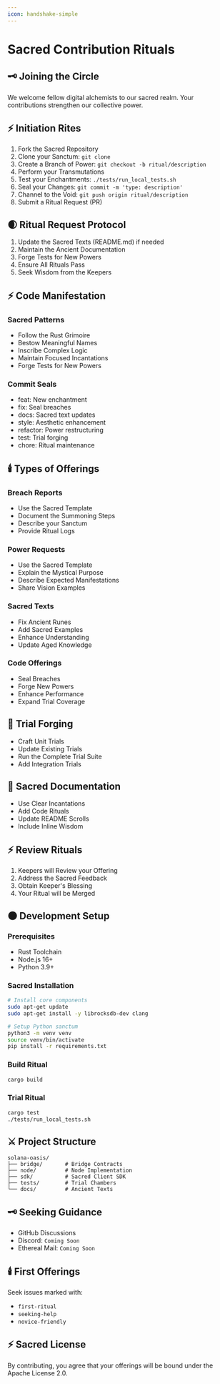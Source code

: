 ```yaml
---
icon: handshake-simple
---
```


# Sacred Contribution Rituals

## 🗝️ Joining the Circle

We welcome fellow digital alchemists to our sacred realm. Your contributions strengthen our collective power.

## ⚡ Initiation Rites

1. Fork the Sacred Repository
2. Clone your Sanctum: `git clone`
3. Create a Branch of Power: `git checkout -b ritual/description`
4. Perform your Transmutations
5. Test your Enchantments: `./tests/run_local_tests.sh`
6. Seal your Changes: `git commit -m 'type: description'`
7. Channel to the Void: `git push origin ritual/description`
8. Submit a Ritual Request (PR)

## 🌒 Ritual Request Protocol

1. Update the Sacred Texts (README.md) if needed
2. Maintain the Ancient Documentation
3. Forge Tests for New Powers
4. Ensure All Rituals Pass
5. Seek Wisdom from the Keepers

## ⚡ Code Manifestation

### Sacred Patterns

* Follow the Rust Grimoire
* Bestow Meaningful Names
* Inscribe Complex Logic
* Maintain Focused Incantations
* Forge Tests for New Powers

### Commit Seals

* feat: New enchantment
* fix: Seal breaches
* docs: Sacred text updates
* style: Aesthetic enhancement
* refactor: Power restructuring
* test: Trial forging
* chore: Ritual maintenance

## 🕯️ Types of Offerings

### Breach Reports

* Use the Sacred Template
* Document the Summoning Steps
* Describe your Sanctum
* Provide Ritual Logs

### Power Requests

* Use the Sacred Template
* Explain the Mystical Purpose
* Describe Expected Manifestations
* Share Vision Examples

### Sacred Texts

* Fix Ancient Runes
* Add Sacred Examples
* Enhance Understanding
* Update Aged Knowledge

### Code Offerings

* Seal Breaches
* Forge New Powers
* Enhance Performance
* Expand Trial Coverage

## 🧠 Trial Forging

* Craft Unit Trials
* Update Existing Trials
* Run the Complete Trial Suite
* Add Integration Trials

## 📓 Sacred Documentation

* Use Clear Incantations
* Add Code Rituals
* Update README Scrolls
* Include Inline Wisdom

## ⚡ Review Rituals

1. Keepers will Review your Offering
2. Address the Sacred Feedback
3. Obtain Keeper's Blessing
4. Your Ritual will be Merged

## 🌑 Development Setup

### Prerequisites

* Rust Toolchain
* Node.js 16+
* Python 3.9+

### Sacred Installation

```bash
# Install core components
sudo apt-get update
sudo apt-get install -y librocksdb-dev clang

# Setup Python sanctum
python3 -m venv venv
source venv/bin/activate
pip install -r requirements.txt
```

### Build Ritual

```bash
cargo build
```

### Trial Ritual

```bash
cargo test
./tests/run_local_tests.sh
```

## ⚔️ Project Structure

```
solana-oasis/
├── bridge/       # Bridge Contracts
├── node/         # Node Implementation
├── sdk/          # Sacred Client SDK
├── tests/        # Trial Chambers
└── docs/         # Ancient Texts
```

## 🗝️ Seeking Guidance

* GitHub Discussions
* Discord: `Coming Soon`
* Ethereal Mail: `Coming Soon`

## 🕯️ First Offerings

Seek issues marked with:

* `first-ritual`
* `seeking-help`
* `novice-friendly`

## ⚡ Sacred License

By contributing, you agree that your offerings will be bound under the Apache License 2.0.
